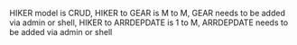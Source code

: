 HIKER model is CRUD,
HIKER to GEAR is M to M,
GEAR needs to be added via admin or shell,
HIKER to ARRDEPDATE is 1 to M,
ARRDEPDATE needs to be added via admin or shell
